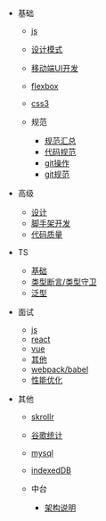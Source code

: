 - 基础
  - [js](basic/js基础.md)
  - [设计模式](basic/设计模式.md)
  - [移动端UI开发](basic/移动端UI开发.md)
  - [flexbox](basic/Flexbox.md)
  - [css3](basic/CSS3.md)
  
  - 规范
    - [规范汇总](basic/规范/规范汇总.md)
    - [代码规范](basic/规范/vscode配置.md)
    - [git操作](basic/规范/git操作.md)
    - [git规范](basic/规范/git规范.md)

- 高级
  - [设计](高级/如何设计.md)
  - [脚手架开发](architect/最详细脚手架入门（一）：脚手架原理及快速入门.md)
  - [代码质量](architect/代码质量.md)
  
- TS
  - [基础](typescript/typescript基础知识讲解.md)
  - [类型断言/类型守卫](typescript/类型断言、类型守卫、自定义守卫是什么.md)
  - [泛型](typescript/泛型.md)

- 面试
  * [js](面试/js.md)
  * [react](面试/react.md)
  * [vue](框架综合应用/vue.md)
  * [其他](面试/其他.md)
  * [webpack/babel](框架综合应用/工程化工具.md)
  * [性能优化](框架综合应用/性能优化.md)


- 其他
    - [skrollr](others/skrollr使用.md)
    - [谷歌统计](others/googleAnalytics.md)
    - [mysql](others/mysql.md)
    - [indexedDB](others/indexedDB基本使用.md)
  
  - 中台
    - [架构说明](others/中台/20210722-业务中台前端架构-林连强.md)

